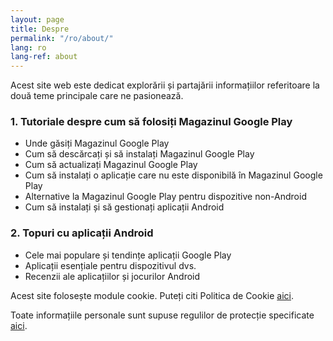 ```yaml
---
layout: page
title: Despre
permalink: "/ro/about/"
lang: ro
lang-ref: about
---
```


Acest site web este dedicat explorării și partajării informațiilor referitoare la două teme principale care ne pasionează.

### 1. Tutoriale despre cum să folosiți Magazinul Google Play

- Unde găsiți Magazinul Google Play
- Cum să descărcați și să instalați Magazinul Google Play
- Cum să actualizați Magazinul Google Play
- Cum să instalați o aplicație care nu este disponibilă în Magazinul Google Play
- Alternative la Magazinul Google Play pentru dispozitive non-Android
- Cum să instalați și să gestionați aplicații Android

### 2. Topuri cu aplicații Android

- Cele mai populare și tendințe aplicații Google Play
- Aplicații esențiale pentru dispozitivul dvs.
- Recenzii ale aplicațiilor și jocurilor Android

Acest site folosește module cookie. Puteți citi Politica de Cookie [aici]({{site.baseurl}}{{site.t[page.lang].cookiePolicyPage.url}}).

Toate informațiile personale sunt supuse regulilor de protecție specificate [aici]({{site.baseurl}}{{site.t[page.lang].privacyPolicyPage.url}}).